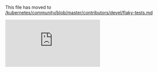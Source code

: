 This file has moved to [/kubernetes/community/blob/master/contributors/devel/flaky-tests.md](https://github.com/kubernetes/community/blob/master/contributors/devel/flaky-tests.md)


<!-- BEGIN MUNGE: GENERATED_ANALYTICS -->
[![Analytics](https://kubernetes-site.appspot.com/UA-36037335-10/GitHub/docs/devel/flaky-tests.md?pixel)]()
<!-- END MUNGE: GENERATED_ANALYTICS -->
